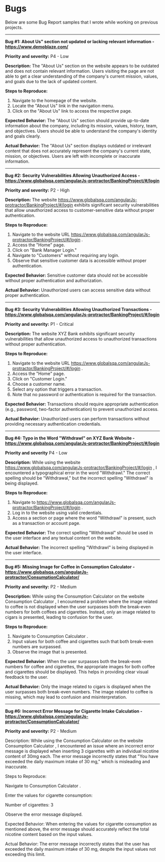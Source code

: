 # Bugs

Below are some Bug Report samples that I wrote while working on previous projects.

------------
**Bug #1: About Us" section not updated or lacking relevant information - https://www.demoblaze.com/**

**Priority and severity:**
P4 - Low

**Description:**
The "About Us" section on the website appears to be outdated and does not contain relevant information. Users visiting the page are not able to get a clear understanding of the company's current mission, values, and goals due to the lack of updated content.

**Steps to Reproduce:**
1. Navigate to the homepage of the website.
2. Locate the "About Us" link in the navigation menu.
3. Click on the "About Us" link to access the respective page.

**Expected Behavior:** 
The "About Us" section should provide up-to-date information about the company, including its mission, values, history, team, and objectives. Users should be able to understand the company's identity and goals clearly.

**Actual Behavior:**
The "About Us" section displays outdated or irrelevant content that does not accurately represent the company's current state, mission, or objectives. Users are left with incomplete or inaccurate information.

-------------

**Bug #2: Security Vulnerabilities Allowing Unauthorized Access - https://www.globalsqa.com/angularJs-protractor/BankingProject/#/login**

**Priority and severity:**
P2 - High

**Description:**
The website https://www.globalsqa.com/angularJs-protractor/BankingProject/#/login  exhibits significant security vulnerabilities that allow unauthorized access to customer-sensitive data without proper authentication.

**Steps to Reproduce:**
1. Navigate to the website URL https://www.globalsqa.com/angularJs-protractor/BankingProject/#/login .
2. Access the "Home" page.
3. Click on "Bank Manager Login."
4. Navigate to "Customers" without requiring any login.
5. Observe that sensitive customer data is accessible without proper authentication.

**Expected Behavior:**
Sensitive customer data should not be accessible without proper authentication and authorization.

**Actual Behavior:**
Unauthorized users can access sensitive data without proper authentication.

-------------------------------

**Bug #3: Security Vulnerabilities Allowing Unauthorized Transactions - https://www.globalsqa.com/angularJs-protractor/BankingProject/#/login**

**Priority and severity:**
P1 - Critical

**Description:**
The website XYZ Bank  exhibits significant security vulnerabilities that allow unauthorized access to unauthorized transactions without proper authentication.

**Steps to Reproduce:**
1. Navigate to the website URL https://www.globalsqa.com/angularJs-protractor/BankingProject/#/login .
2. Access the "Home" page.
3. Click on "Customer Login."
4. Choose a customer name.
5. Select any option that triggers a transaction.
6. Note that no password or authentication is required for the transaction.

**Expected Behavior:**
Transactions should require appropriate authentication (e.g., password, two-factor authentication) to prevent unauthorized access.

**Actual Behavior:**
Unauthorized users can perform transactions without providing necessary authentication credentials.

----------------------------------------------

**Bug #4: Typo in the Word "Withdrawl" on XYZ Bank Website - https://www.globalsqa.com/angularJs-protractor/BankingProject/#/login**

**Priority and severity**
P4 - Low

**Description:**
While using the website https://www.globalsqa.com/angularJs-protractor/BankingProject/#/login , I encountered a typographical error in the word "Withdrawl." The correct spelling should be "Withdrawal," but the incorrect spelling "Withdrawl" is being displayed.

**Steps to Reproduce:**
1. Navigate to https://www.globalsqa.com/angularJs-protractor/BankingProject/#/login .
2. Log in to the website using valid credentials.
3. Access a section or page where the word "Withdrawl" is present, such as a transaction or account page.

**Expected Behavior:**
The correct spelling "Withdrawal" should be used in the user interface and any textual content on the website.

**Actual Behavior:**
The incorrect spelling "Withdrawl" is being displayed in the user interface.

---------------------------

**Bug #5: Missing Image for Coffee in Consumption Calculator - https://www.globalsqa.com/angularJs-protractor/ConsumptionCalculator/**

**Priority and severity:**
P2 - Medium

**Description:**
While using the Consumption Calculator on the website Consumption Calculator , I encountered a problem where the image related to coffee is not displayed when the user surpasses both the break-even numbers for both coffees and cigarettes. Instead, only an image related to cigars is presented, leading to confusion for the user.

**Steps to Reproduce:**
1. Navigate to Consumption Calculator .
2. Input values for both coffee and cigarettes such that both break-even numbers are surpassed.
3. Observe the image that is presented.

**Expected Behavior:**
When the user surpasses both the break-even numbers for coffee and cigarettes, the appropriate images for both coffee and cigarettes should be displayed. This helps in providing clear visual feedback to the user.

**Actual Behavior:**
Only the image related to cigars is displayed when the user surpasses both break-even numbers. The image related to coffee is missing, which may lead to confusion and misinterpretation.

----------------

**Bug #6: Incorrect Error Message for Cigarette Intake Calculation - https://www.globalsqa.com/angularJs-protractor/ConsumptionCalculator/**

**Priority and severity:**
P2 - Medium

Description: 
While using the Consumption Calculator on the website Consumption Calculator , I encountered an issue where an incorrect error message is displayed when inserting 3 cigarettes with an individual nicotine content of 30mg each. The error message incorrectly states that "You have exceeded the daily maximum intake of 30 mg," which is misleading and inaccurate.

Steps to Reproduce:

Navigate to Consumption Calculator .

Enter the values for cigarette consumption:

Number of cigarettes: 3

Observe the error message displayed.

Expected Behavior: When entering the values for cigarette consumption as mentioned above, the error message should accurately reflect the total nicotine content based on the input values.

Actual Behavior: The error message incorrectly states that the user has exceeded the daily maximum intake of 30 mg, despite the input values not exceeding this limit.

